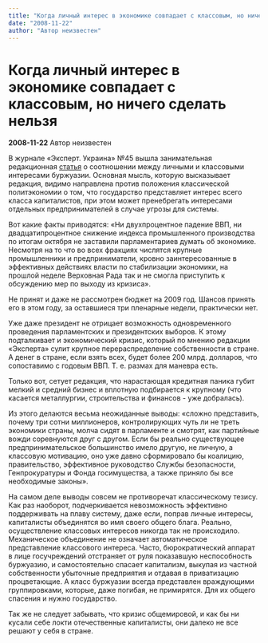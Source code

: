 ```yaml
---
title: "Когда личный интерес в экономике совпадает с классовым, но ничего сделать нельзя"
date: "2008-11-22"
author: "Автор неизвестен"
---
```


# Когда личный интерес в экономике совпадает с классовым, но ничего сделать нельзя

**2008-11-22** Автор неизвестен

В журнале «Эксперт. Украина» №45 вышла занимательная редакционная [статья](http://expert.ua/articles/7/0/6307/) о соотношении между личными и классовыми интересами буржуазии. Основная мысль, которую высказывает редакция, видимо направлена против положения классической политэкономии о том, что государство представляет интерес всего класса капиталистов, при этом может пренебрегать интересами отдельных предпринимателей в случае угрозы для системы.

Вот какие факты приводятся: «Ни двухпроцентное падение ВВП, ни двадцатипроцентное снижение индекса промышленного производства по итогам октября не заставили парламентариев думать об экономике. Несмотря на то что во всех фракциях числятся крупные промышленники и предприниматели, кровно заинтересованные в эффективных действиях власти по стабилизации экономики, на прошлой неделе Верховная Рада так и не смогла приступить к обсуждению мер по выходу из кризиса».

Не принят и даже не рассмотрен бюджет на 2009 год. Шансов принять его в этом году, за оставшиеся три пленарные недели, практически нет.

Уже даже президент не отрицает возможность одновременного проведения парламентских и президентских выборов. К этому подталкивает и экономический кризис, который по мнению редакции «Эксперта» сулит крупное перераспределение собственности в стране. А денег в стране, если взять всех, будет более 200 млрд. долларов, что сопоставимо с годовым ВВП. Т. е. размах для маневра есть.

Только вот, сетует редакция, что нарастающая кредитная паника губит мелкий и средний бизнес и вплотную подбирается к крупному (что касается металлургии, строительства и финансов - уже добралась).

Из этого делаются весьма неожиданные выводы: «сложно представить, почему три сотни миллионеров, контролирующих чуть ли не треть экономики страны, молча сидят в парламенте и смотрят, как партийные вожди соревнуются друг с другом. Если бы реально существующее предпринимательское большинство имело другую, не личную, а классовую мотивацию, оно уже давно сформировало бы коалицию, правительство, эффективное руководство Службы безопасности, Генпрокуратуры и Фонда госимущества, а также приняло бы все необходимые законы».

На самом деле выводы совсем не противоречат классическому тезису. Как раз наоборот, подчеркивается невозможность эффективно поддерживать на плаву систему, даже если, поправ личные интересы, капиталисты объединятся во имя своего общего блага. Реально, осуществление классовых интересов никогда так не происходило. Механическое объединение не означает автоматическое представление классового интереса. Часто, бюрократический аппарат в лице госучреждений отстраняет от руля показавшую неспособность буржуазию, и самостоятельно спасает капитализм, выкупая из частной собственности убыточные предприятия и отдавая в приватизацию процветающие. А класс буржуазии всегда представлен враждующими группировками, которые, даже погибая, не примирятся. Для их общего спасения и нужно государство.

Так же не следует забывать, что кризис общемировой, и как бы ни кусали себе локти отечественные капиталисты, они далеко не все решают у себя в стране.